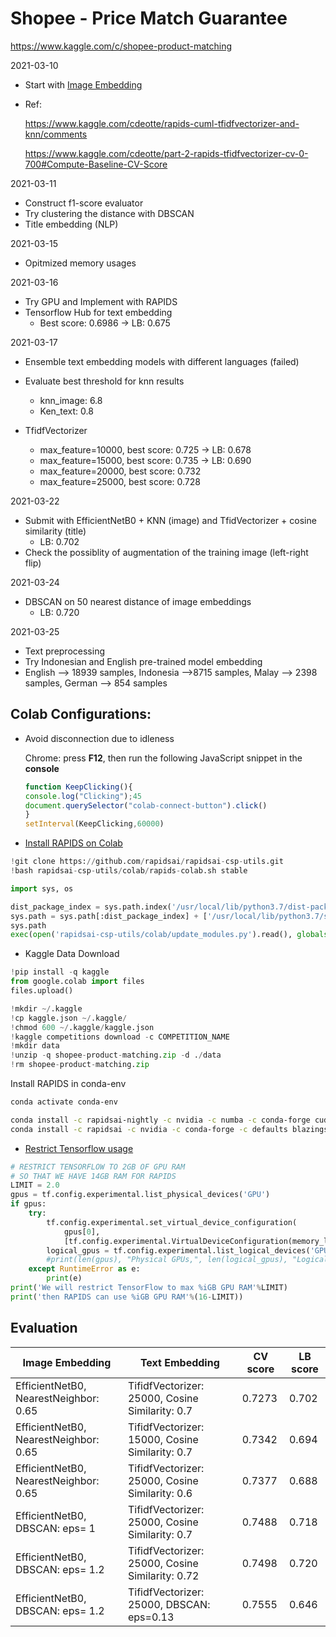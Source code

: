 

# Shopee - Price Match Guarantee 

https://www.kaggle.com/c/shopee-product-matching

2021-03-10

- Start with [Image Embedding](https://rom1504.medium.com/image-embeddings-ed1b194d113e) 

- Ref:

   https://www.kaggle.com/cdeotte/rapids-cuml-tfidfvectorizer-and-knn/comments

  https://www.kaggle.com/cdeotte/part-2-rapids-tfidfvectorizer-cv-0-700#Compute-Baseline-CV-Score

2021-03-11

- Construct f1-score evaluator
- Try clustering the distance with DBSCAN
- Title embedding (NLP)

2021-03-15

- Opitmized memory usages

2021-03-16

- Try GPU and Implement with RAPIDS
- Tensorflow Hub for text embedding
  - Best score: 0.6986 &#8594; LB: 0.675

2021-03-17

- Ensemble text embedding models with different languages (failed)
- Evaluate best threshold for knn results
  - knn_image: 6.8
  - Ken_text: 0.8

- TfidfVectorizer 
  - max_feature=10000, best score: 0.725 &#8594; LB: 0.678
  - max_feature=15000, best score: 0.735 &#8594; LB: 0.690
  - max_feature=20000, best score: 0.732
  - max_feature=25000, best score: 0.728

2021-03-22

- Submit with EfficientNetB0 + KNN (image) and TfidVectorizer + cosine similarity (title)
  - LB: 0.702
- Check the possiblity of augmentation of the training image (left-right flip)

2021-03-24

- DBSCAN on 50 nearest distance of image embeddings
  - LB: 0.720

2021-03-25

- Text preprocessing
- Try Indonesian and English pre-trained model embedding
- English --> 18939 samples, Indonesia -->8715 samples, Malay --> 2398 samples, German --> 854 samples



## Colab Configurations:

- Avoid disconnection due to idleness

  Chrome: press **F12**, then run the following JavaScript snippet in the **console**

  ```javascript
  function KeepClicking(){
  console.log("Clicking");45
  document.querySelector("colab-connect-button").click()
  }
  setInterval(KeepClicking,60000)
  ```

  

- [Install RAPIDS on Colab](https://rapids.ai/)

```python
!git clone https://github.com/rapidsai/rapidsai-csp-utils.git
!bash rapidsai-csp-utils/colab/rapids-colab.sh stable

import sys, os

dist_package_index = sys.path.index('/usr/local/lib/python3.7/dist-packages')
sys.path = sys.path[:dist_package_index] + ['/usr/local/lib/python3.7/site-packages'] + sys.path[dist_package_index:]
sys.path
exec(open('rapidsai-csp-utils/colab/update_modules.py').read(), globals())
```

- Kaggle Data Download

```python
!pip install -q kaggle
from google.colab import files
files.upload()

!mkdir ~/.kaggle
!cp kaggle.json ~/.kaggle/
!chmod 600 ~/.kaggle/kaggle.json
!kaggle competitions download -c COMPETITION_NAME
!mkdir data
!unzip -q shopee-product-matching.zip -d ./data
!rm shopee-product-matching.zip
```

Install RAPIDS in conda-env

```bash
conda activate conda-env

conda install -c rapidsai-nightly -c nvidia -c numba -c conda-forge cudf python=3.8 cudatoolkit=11.0
conda install -c rapidsai -c nvidia -c conda-forge -c defaults blazingsql=0.18 cuml=0.18 python=3.8 cudatoolkit=11.0
```



- [Restrict Tensorflow usage](https://www.kaggle.com/ragnar123/unsupervised-baseline-arcface) 

```python
# RESTRICT TENSORFLOW TO 2GB OF GPU RAM
# SO THAT WE HAVE 14GB RAM FOR RAPIDS
LIMIT = 2.0
gpus = tf.config.experimental.list_physical_devices('GPU')
if gpus:
    try:
        tf.config.experimental.set_virtual_device_configuration(
            gpus[0],
            [tf.config.experimental.VirtualDeviceConfiguration(memory_limit=1024*LIMIT)])
        logical_gpus = tf.config.experimental.list_logical_devices('GPU')
        #print(len(gpus), "Physical GPUs,", len(logical_gpus), "Logical GPUs")
    except RuntimeError as e:
        print(e)
print('We will restrict TensorFlow to max %iGB GPU RAM'%LIMIT)
print('then RAPIDS can use %iGB GPU RAM'%(16-LIMIT))
```



## Evaluation

| Image Embedding                       | Text Embedding                                   | CV score | LB score |
| ------------------------------------- | ------------------------------------------------ | -------- | -------- |
| EfficientNetB0, NearestNeighbor: 0.65 | TifidfVectorizer: 25000, Cosine Similarity: 0.7  | 0.7273   | 0.702    |
| EfficientNetB0, NearestNeighbor: 0.65 | TifidfVectorizer: 15000, Cosine Similarity: 0.7  | 0.7342   | 0.694    |
| EfficientNetB0, NearestNeighbor: 0.65 | TifidfVectorizer: 25000, Cosine Similarity: 0.6  | 0.7377   | 0.688    |
| EfficientNetB0, DBSCAN:  eps= 1       | TifidfVectorizer: 25000, Cosine Similarity: 0.7  | 0.7488   | 0.718    |
| EfficientNetB0, DBSCAN:  eps= 1.2     | TifidfVectorizer: 25000, Cosine Similarity: 0.72 | 0.7498   | 0.720    |
| EfficientNetB0, DBSCAN:  eps= 1.2     | TifidfVectorizer: 25000, DBSCAN: eps=0.13        | 0.7555   | 0.646    |

